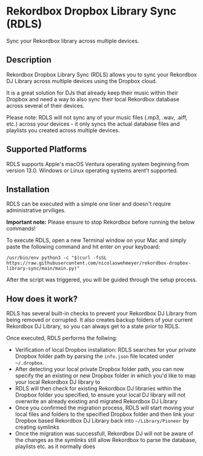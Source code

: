 
# Rekordbox Dropbox Library Sync (RDLS)
Sync your Rekordbox library across multiple devices.
## Description
Rekordbox Dropbox Library Sync (RDLS) allows you to sync your Rekordbox DJ Library across multiple devices using the Dropbox cloud.

It is a great solution for DJs that already keep their music within their Dropbox and need a way to also sync their local Rekordbox database across several of their devices.

Please note: RDLS will not sync any of your music files (.mp3, .wav, .aiff, etc.) across your devices - it only syncs the actual database files and playlists you created across multiple devices.
## Supported Platforms
RDLS supports Apple's macOS Ventura operating system beginning from version 13.0. Windows or Linux operating systems arent't supported.
## Installation
RDLS can be executed with a simple one liner and doesn't require administrative prviliges.

**Important note:** Please ensure to stop Rekordbox before running the below commands!

To execute RDLS, open a new Terminal window on your Mac and simply paste the following command and hit enter on your keyboard:

`/usr/bin/env python3 -c "$(curl -fsSL https://raw.githubusercontent.com/nicolaswehmeyer/rekordbox-dropbox-library-sync/main/main.py)"`

After the script was triggered, you will be guided through the setup process.
## How does it work?
RDLS has several built-in checks to prevent your Rekordbox DJ Library from being removed or corrupted. It also creates backup folders of your current Rekordbox DJ Library, so you can always get to a state prior to RDLS.

Once executed, RDLS performs the follwing:
- Verification of local Dropbox installation: RDLS searches for your private Dropbox folder path by parsing the `info.json` file located under `~/.dropbox`.
- After detecting your local private Dropbox folder path, you can now specify the an existing or new Dropbox folder in which you'd like to map your local Rekordbox DJ library to
- RDLS will then check for existing Rekordbox DJ libraries within the Dropbox folder you specified, to ensure your local DJ library will not overwrite an already existing and migrated Rekordbox DJ Library
- Once you confirmed the migration process, RDLS will start moving your local files and folders to the specified Dropbox folder and then link your Dropbox based Rekordbox DJ Library back into `~/Library/Pioneer` by creating symlinks
- Once the migration was successfull, Rekordbox DJ will not be aware of the changes as the symlinks still allow Rekordbox to parse the database, playlists etc. as it normally does